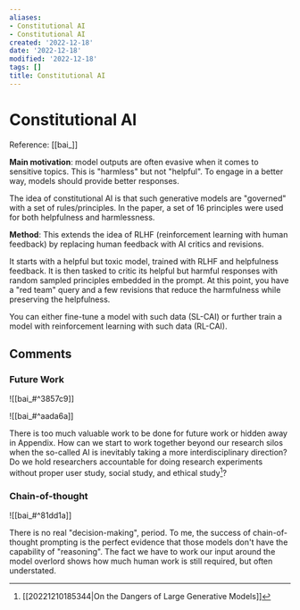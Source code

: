 ```yaml
---
aliases:
- Constitutional AI
- Constitutional AI
created: '2022-12-18'
date: '2022-12-18'
modified: '2022-12-18'
tags: []
title: Constitutional AI
---
```


# Constitutional AI

Reference: [[bai_]]

**Main motivation**: model outputs are often evasive when it comes to sensitive topics. This is "harmless" but not "helpful". To engage in a better way, models should provide better responses.

The idea of constitutional AI is that such generative models are "governed" with a set of rules/principles. In the paper, a set of 16 principles were used for both helpfulness and harmlessness.

**Method**: This extends the idea of RLHF (reinforcement learning with human feedback) by replacing human feedback with AI critics and revisions.

It starts with a helpful but toxic model, trained with RLHF and helpfulness feedback. It is then tasked to critic its helpful but harmful responses with random sampled principles embedded in the prompt. At this point, you have a "red team" query and a few revisions that reduce the harmfulness while preserving the helpfulness.

You can either fine-tune a model with such data (SL-CAI) or further train a model with reinforcement learning with such data (RL-CAI).

## Comments

### Future Work

![[bai_#^3857c9]]

![[bai_#^aada6a]]

There is too much valuable work to be done for future work or hidden away in Appendix. How can we start to work together beyond our research silos when the so-called AI is inevitably taking a more interdisciplinary direction? Do we hold researchers accountable for doing research experiments without proper user study, social study, and ethical study[^1]?

### Chain-of-thought

 ![[bai_#^81dd1a]]

There is no real "decision-making", period. To me, the success of chain-of-thought prompting is the perfect evidence that those models don't have the capability of "reasoning". The fact we have to work our input around the model overlord shows how much human work is still required, but often understated.

[^1]: [[20221210185344|On the Dangers of Large Generative Models]]